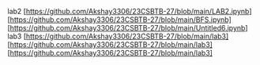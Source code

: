 lab2
[https://github.com/Akshay3306/23CSBTB-27/blob/main/LAB2.ipynb]
[https://github.com/Akshay3306/23CSBTB-27/blob/main/BFS.ipynb]
[https://github.com/Akshay3306/23CSBTB-27/blob/main/Untitled6.ipynb]
lab3
[https://github.com/Akshay3306/23CSBTB-27/blob/main/lab3]
[https://github.com/Akshay3306/23CSBTB-27/blob/main/lab3]
[https://github.com/Akshay3306/23CSBTB-27/blob/main/lab3]
